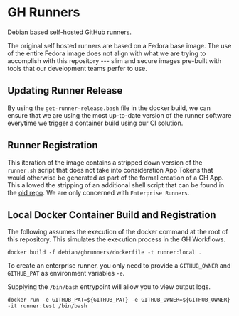 # GH Runners

Debian based self-hosted GitHub runners.

The original self hosted runners are based on a Fedora base image. The use of the entire Fedora image does not align with what we are trying to accomplish with this repository --- slim and secure images pre-built with tools that our development teams perfer to use. 

## Updating Runner Release

By using the `get-runner-release.bash` file in the docker build, we can ensure that we are using the most up-to-date version of the runner software everytime we trigger a container build using our CI solution. 

## Runner Registration

This iteration of the image contains a stripped down version of the `runner.sh` script that does not take into consideration App Tokens that would otherwise be generated as part of the formal creation of a GH App. This allowed the stripping of an additional shell script that can be found in the [old repo](https://github.com/vr-infrastructure/openshift-gh-runners/blob/main/base/get_github_app_token.sh). We are only concerned with `Enterprise Runners`.

## Local Docker Container Build and Registration

The following assumes the execution of the docker command at the root of this repository. This simulates the execution process in the GH Workflows.

```
docker build -f debian/ghrunners/dockerfile -t runner:local . 
```

To create an enterprise runner, you only need to provide a `GITHUB_OWNER` and `GITHUB_PAT` as environment variables `-e`. 

Supplying the `/bin/bash` entrypoint will allow you to view output logs.

```
docker run -e GITHUB_PAT=${GITHUB_PAT} -e GITHUB_OWNER=${GITHUB_OWNER}  -it runner:test /bin/bash
```

